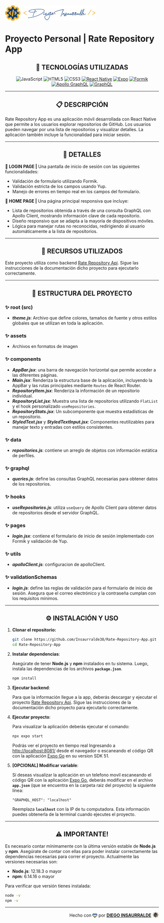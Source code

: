 <p align="left">
    <img src="./assets/insa-logo.png" height="50" alt="Insa Logo">
</p>

# Proyecto Personal | Rate Repository App

<div align="center">

## **📌 TECNOLOGÍAS UTILIZADAS**

![JavaScript](https://img.shields.io/badge/-JavaScript-000000?style=flat-square&logo=javascript)
![HTML5](https://img.shields.io/badge/-HTML5-E46625?style=flat-square&logo=html5&logoColor=FFFFFF)
![CSS3](https://img.shields.io/badge/-CSS3-663399?style=flat-square&logo=css)
[![React Native](https://img.shields.io/badge/-React_Native-21232A?style=flat-square&logo=react&logoColor=7DD9FC&link=https://reactnative.dev/)](https://reactnative.dev/)
[![Expo](https://img.shields.io/badge/-Expo-FAFAFA?style=flat-square&logo=expo&logoColor=12181C&link=https://expo.dev/)](https://expo.dev/)
[![Formik](https://img.shields.io/badge/-Formik-1B294E?style=flat-square&logo=formik&logoColor=2249CE&link=https://formik.org/)](https://formik.org/)
[![Apollo GraphQL](https://img.shields.io/badge/-Apollo_GraphQL-FCEADB?style=flat-square&logo=apollographql&logoColor=18252D&link=https://www.apollographql.com/)](https://www.apollographql.com/)
[![GraphQL](https://img.shields.io/badge/-GraphQL-E5009F?style=flat-square&logo=graphql&logoColor=FFFFFF&link=https://graphql.org/)](https://graphql.org/)

</div>

---

<div align="center">

## **📋 DESCRIPCIÓN**

</div>

Rate Repository App es una aplicación móvil desarrollada con React Native que permite a los usuarios explorar repositorios de GitHub. Los usuarios pueden navegar por una lista de repositorios y visualizar detalles. La aplicación también incluye la funcionalidad para iniciar sesión.

---

<div align="center">

## **📁 DETALLES**

</div>

**📍 LOGIN PAGE |** Una pantalla de inicio de sesión con las siguientes funcionalidades:

- Validación de formulario utilizando Formik.
- Validación estricta de los campos usando Yup.
- Manejo de errores en tiempo real en los campos del formulario.

**📍 HOME PAGE |** Una página principal responsiva que incluye:

- Lista de repositorios obtenida a través de una consulta GraphQL con Apollo Client, mostrando información clave de cada repositorio.
- Diseño responsivo que se adapta a la mayoría de dispositivos móviles.
- Lógica para manejar rutas no reconocidas, redirigiendo al usuario automáticamente a la lista de repositorios.

---

<div align="center">

## **📖 RECURSOS UTILIZADOS**

</div>

Este proyecto utiliza como backend [Rate Repository Api](https://github.com/fullstack-hy2020/rate-repository-api). Sigue las instrucciones de la documentación dicho proyecto para ejecutarlo correctamente.

---

<div align="center">

## **🔀 ESTRUCTURA DEL PROYECTO**

</div>

### ✨ root (src)

- ***theme.js***: Archivo que define colores, tamaños de fuente y otros estilos globales que se utilizan en toda la aplicación.

### ✨ assets

- Archivos en formatos de imagen

### ✨ components

- ***AppBar.jsx***: una barra de navegación horizontal que permite acceder a las diferentes páginas.
- ***Main.jsx***: Renderiza la estructura base de la aplicación, incluyendo la AppBar y las rutas principales mediante `Routes` de React Router.
- ***RepositoryItem.jsx***: Renderiza la información de un repositorio individual.
- ***RepositoryList.jsx***: Muestra una lista de repositorios utilizando `FlatList` y el hook personalizado `useRepositories`.
- ***RepositoryStats.jsx***: Un subcomponente que muestra estadísticas de un repositorio.
- ***StyledText.jsx*** y ***StyledTextInput.jsx***: Componentes reutilizables para manejar texto y entradas con estilos consistentes.

### ✨ data

- ***repositories.js***: contiene un arreglo de objetos con información estática de perfiles.

### ✨ graphql

- ***queries.js***: define las consultas GraphQL necesarias para obtener datos de los repositorios.

### ✨ hooks

- ***useRepositories.js***: utiliza `useQuery` de Apollo Client para obtener datos de repositorios desde el servidor GraphQL.

### ✨ pages

- ***login.jsx***: contiene el formulario de inicio de sesión implementado con Formik y validación de Yup.

### ✨ utils

- ***apolloClient.js***:  configuracion de apolloClient.

### ✨ validationSchemas

- ***login.js***: define las reglas de validación para el formulario de inicio de sesión. Asegura que el correo electrónico y la contraseña cumplan con los requisitos mínimos.

---

<div align="center">

## **⚙️ INSTALACIÓN Y USO**

</div>

1. **Clonar el repositorio:**

   ```bash
   git clone https://github.com/Insaurralde38/Rate-Repository-App.git
   cd Rate-Repository-App
   ```

2. **Instalar dependencias**:

    Asegúrate de tener **Node.js** y **npm** instalados en tu sistema. Luego, instala las dependencias de los archivos **`package.json`**.

   ```bash
   npm install
   ```

3. **Ejecutar backend**:

    Para que la información llegue a la app, deberás descargar y ejecutar el proyecto [Rate Repository Api](https://github.com/fullstack-hy2020/rate-repository-api). Sigue las instrucciones de la documentación dicho proyecto para ejecutarlo correctamente.

4. **Ejecutar proyecto**:

    Para visualizar la aplicación deberás ejecutar el comando:

   ```bash
   npx expo start
   ```

    Podrás ver el proyecto en tiempo real Ingresando a <http://localhost:8081/> desde el navegador o escaneando el código QR con la aplicación [Expo Go](https://expo.dev/go?sdkVersion=51) en su version SDK 51.

5. **[OPCIONAL] Modificar variable**:

    Sí deseas visualizar la aplicación en un telefono movil escaneando el código QR con la aplicación [Expo Go](https://expo.dev/go?sdkVersion=51), deberás modificar en el archivo **`app.json`** (que se encuentra en la carpeta raiz del proyecto) la siguiente línea:

   ```
   "GRAPHQL_HOST": "localhost"
   ```

    Reemplaza **`localhost`** con la IP de tu computadora. Esta información puedes obtenerla de la terminal cuando ejecutes el proyecto.

---

<div align="center">

## **⚠️ IMPORTANTE!**

</div>

Es necesario contar mínimamente con la última versión estable de **Node.js** y **npm**. Asegúrate de contar con ellas para poder instalar correctamente las dependencias necesarias para correr el proyecto. Actualmente las versiones necesarias son:

-  **Node.js**: 12.18.3 o mayor
-  **npm**: 6.14.16 o mayor

Para verificar que versión tienes instalada:

   ```bash
   node -v
   npm -v
   ```

---

<div align="end">

Hecho con <img src="./assets/boke-heart.png" alt="heart" height="14" width="16" style="margin: 0px 0px -2.5px 0px" > por [**DIEGO INSAURRALDE**](https://insaurralde.vercel.app/) <img src="./assets/boke-chimp.png" alt="chimp" height="21" width="21" style="margin: 0px 0px -4px 0px" >

</div>

